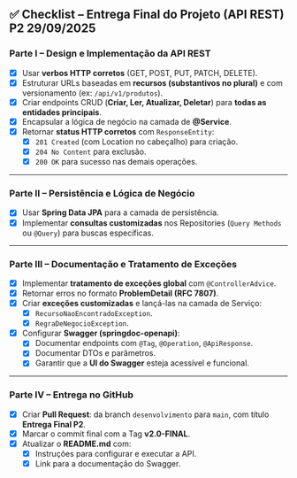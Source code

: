 ## ✅ Checklist – Entrega Final do Projeto (API REST) P2  29/09/2025

### Parte I – Design e Implementação da API REST
- [x] Usar **verbos HTTP corretos** (GET, POST, PUT, PATCH, DELETE).  
- [x] Estruturar URLs baseadas em **recursos (substantivos no plural)** e com versionamento (ex: `/api/v1/produtos`).  
- [x] Criar endpoints CRUD (**Criar, Ler, Atualizar, Deletar**) para **todas as entidades principais**.  
- [x] Encapsular a lógica de negócio na camada de **@Service**.  
- [x] Retornar **status HTTP corretos** com `ResponseEntity`:  
  - [x] `201 Created` (com Location no cabeçalho) para criação.  
  - [x] `204 No Content` para exclusão.  
  - [x] `200 OK` para sucesso nas demais operações.  

---

### Parte II – Persistência e Lógica de Negócio
- [x] Usar **Spring Data JPA** para a camada de persistência.  
- [x] Implementar **consultas customizadas** nos Repositories (`Query Methods` ou `@Query`) para buscas específicas.  

---

### Parte III – Documentação e Tratamento de Exceções
- [x] Implementar **tratamento de exceções global** com `@ControllerAdvice`.  
- [x] Retornar erros no formato **ProblemDetail (RFC 7807)**.  
- [x] Criar **exceções customizadas** e lançá-las na camada de Serviço:  
  - [x] `RecursoNaoEncontradoException`.  
  - [x] `RegraDeNegocioException`.  
- [x] Configurar **Swagger (springdoc-openapi)**:  
  - [x] Documentar endpoints com `@Tag`, `@Operation`, `@ApiResponse`.  
  - [x] Documentar DTOs e parâmetros.  
  - [x] Garantir que a **UI do Swagger** esteja acessível e funcional.  

---

### Parte IV – Entrega no GitHub
- [x] Criar **Pull Request**: da branch `desenvolvimento` para `main`, com título **Entrega Final P2**.  
- [x] Marcar o commit final com a Tag **v2.0-FINAL**.  
- [x] Atualizar o **README.md** com:  
  - [x] Instruções para configurar e executar a API.  
  - [x] Link para a documentação do Swagger.  
